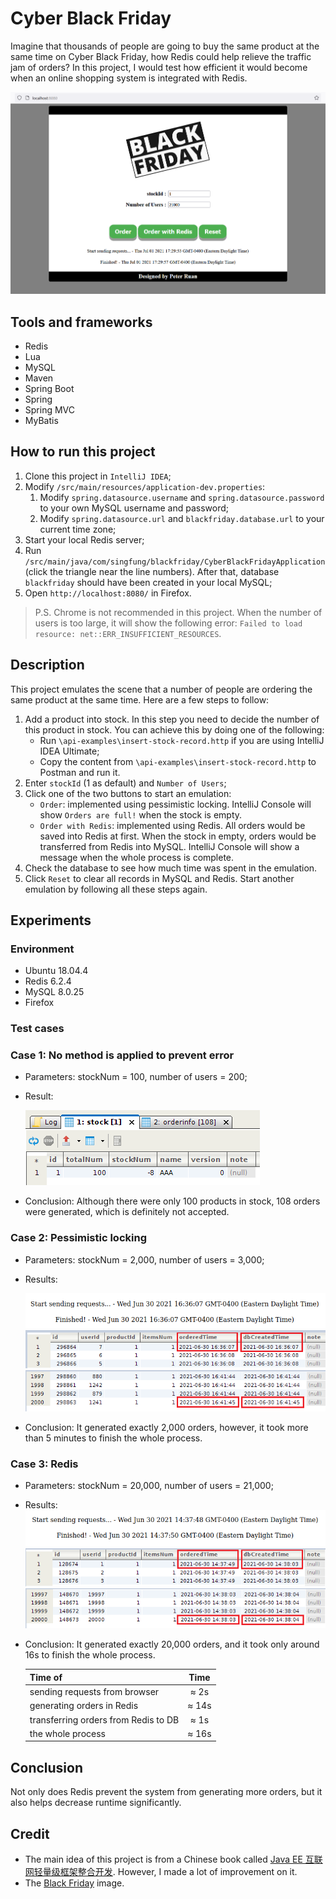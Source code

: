 # Cyber Black Friday
Imagine that thousands of people are going to buy the same product at the same time on Cyber Black Friday, how Redis could help relieve the traffic jam of orders? In this project, I would test how efficient it would become when an online shopping system is integrated with Redis.

![](images/interface.png)

## Tools and frameworks
* Redis
* Lua
* MySQL
* Maven
* Spring Boot
* Spring
* Spring MVC
* MyBatis

## How to run this project
1. Clone this project in `IntelliJ IDEA`;
2. Modify `/src/main/resources/application-dev.properties`:
    1. Modify `spring.datasource.username` and `spring.datasource.password` to your own MySQL username and password; 
    2. Modify `spring.datasource.url` and `blackfriday.database.url` to your current time zone;
3. Start your local Redis server;
4. Run `/src/main/java/com/singfung/blackfriday/CyberBlackFridayApplication`(click the triangle near the line numbers). After that, database `blackfriday` should have been created in your local MySQL;
5. Open `http://localhost:8080/` in Firefox. 

> P.S. Chrome is not recommended in this project. When the number of users is too large, it will show the following error: `Failed to load resource: net::ERR_INSUFFICIENT_RESOURCES`.

## Description
This project emulates the scene that a number of people are ordering the same product at the same time. Here are a few steps to follow:
1. Add a product into stock. In this step you need to decide the number of this product in stock. You can achieve this by doing one of the following:
    * Run `\api-examples\insert-stock-record.http` if you are using IntelliJ IDEA Ultimate;
    * Copy the content from `\api-examples\insert-stock-record.http` to Postman and run it.
2. Enter `stockId` (1 as default) and `Number of Users`;
3. Click one of the two buttons to start an emulation:
    * `Order`: implemented using pessimistic locking. IntelliJ Console will show `Orders are full!` when the stock is empty.
    * `Order with Redis`: implemented using Redis. All orders would be saved into Redis at first. When the stock in empty, orders would be transferred from Redis into MySQL. IntelliJ Console will show a message when the whole process is complete.
4. Check the database to see how much time was spent in the emulation.
5. Click `Reset` to clear all records in MySQL and Redis. Start another emulation by following all these steps again.

## Experiments
### Environment
* Ubuntu 18.04.4
* Redis 6.2.4
* MySQL 8.0.25
* Firefox

### Test cases
### Case 1: No method is applied to prevent error

* Parameters: stockNum = 100, number of users = 200;
* Result:

    ![](images/error.png)

* Conclusion: Although there were only 100 products in stock, 108 orders were generated, which is definitely not accepted.

### Case 2: Pessimistic locking

* Parameters: stockNum = 2,000, number of users = 3,000;
* Results:

    ![](images/plock-1.png)
    ![](images/plock-2.png)
    ![](images/plock-3.png)

* Conclusion: It generated exactly 2,000 orders, however, it took more than 5 minutes to finish the whole process.

### Case 3: Redis

* Parameters: stockNum = 20,000, number of users = 21,000;
* Results:
![](images/redis-1.png)
![](images/redis-2.png)
![](images/redis-3.png)

* Conclusion: It generated exactly 20,000 orders, and it took only around 16s to finish the whole process.

   | Time of                                 | Time           |
   | :---                                    |     :---:      |
   | sending requests from browser           | ≈ 2s           |
   | generating orders in Redis              | ≈ 14s          |
   | transferring orders from Redis to DB    | ≈ 1s           |
   | the whole process                       | ≈ 16s          |

## Conclusion
Not only does Redis prevent the system from generating more orders, but it also helps decrease runtime significantly.

## Credit
* The main idea of this project is from a Chinese book called [Java EE 互联网轻量级框架整合开发](http://www.broadview.com.cn/book/80). However, I made a lot of improvement on it.
* The [Black Friday](https://scx2.b-cdn.net/gfx/news/hires/2017/blackfriday.jpg) image.